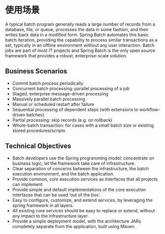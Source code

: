 # 使用场景 #

A typical batch program generally reads a large number of records from a database, file, or queue, processes the data in some fashion, and then writes back data in a modified form. Spring Batch automates this basic batch iteration, providing the capability to process similar transactions as a set, typically in an offline environment without any user interaction. Batch jobs are part of most IT projects and Spring Batch is the only open source framework that provides a robust, enterprise-scale solution.

## Business Scenarios ##

- Commit batch process periodically
- Concurrent batch processing: parallel processing of a job
- Staged, enterprise message-driven processing
- Massively parallel batch processing
- Manual or scheduled restart after failure
- Sequential processing of dependent steps (with extensions to workflow-driven batches)
- Partial processing: skip records (e.g. on rollback)
- Whole-batch transaction: for cases with a small batch size or existing stored procedures/scripts

## Technical Objectives ##

- Batch developers use the Spring programming model: concentrate on business logic; let the framework take care of infrastructure.
- Clear separation of concerns between the infrastructure, the batch execution environment, and the batch application.
- Provide common, core execution services as interfaces that all projects can implement.
- Provide simple and default implementations of the core execution interfaces that can be used ‘out of the box’.
- Easy to configure, customize, and extend services, by leveraging the spring framework in all layers.
- All existing core services should be easy to replace or extend, without any impact to the infrastructure layer.
- Provide a simple deployment model, with the architecture JARs completely separate from the application, built using Maven.